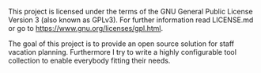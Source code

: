 This project is licensed under the terms of the
GNU General Public License Version 3 (also known as GPLv3).
For further information read LICENSE.md or go to
https://www.gnu.org/licenses/gpl.html.

The goal of this project is to provide an open source solution for staff
vacation planning. Furthermore I try to write a highly configurable tool
collection to enable everybody fitting their needs.
